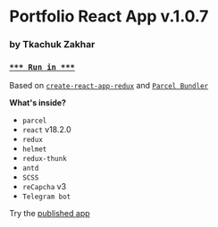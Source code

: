 # Portfolio React App v.1.0.7

### by Tkachuk Zakhar

### [`*** Run in ***`](https://weblogic.netlify.app/)

Based on [`create-react-app-redux`](https://github.com/notrab/create-react-app-redux) and [`Parcel Bundler`](https://parceljs.org)

**What's inside?**

-   `parcel`
-   `react` v18.2.0
-   `redux`
-   `helmet`
-   `redux-thunk`
-   `antd`
-   `SCSS`
-   `reCapcha` v3
-   `Telegram bot`

Try the [published app](https://weblogic.netlify.app/)
